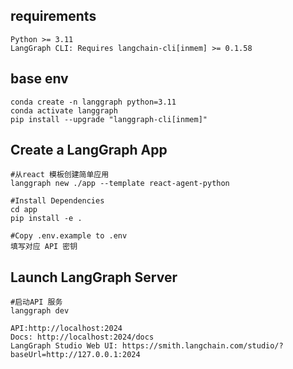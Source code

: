 ## requirements
```
Python >= 3.11
LangGraph CLI: Requires langchain-cli[inmem] >= 0.1.58
```
## base env
```
conda create -n langgraph python=3.11
conda activate langgraph
pip install --upgrade "langgraph-cli[inmem]"
```

## Create a LangGraph App
```
#从react 模板创建简单应用
langgraph new ./app --template react-agent-python

#Install Dependencies
cd app
pip install -e .

#Copy .env.example to .env
填写对应 API 密钥
```

## Launch LangGraph Server
```
#启动API 服务
langgraph dev

API:http://localhost:2024
Docs: http://localhost:2024/docs
LangGraph Studio Web UI: https://smith.langchain.com/studio/?baseUrl=http://127.0.0.1:2024
```